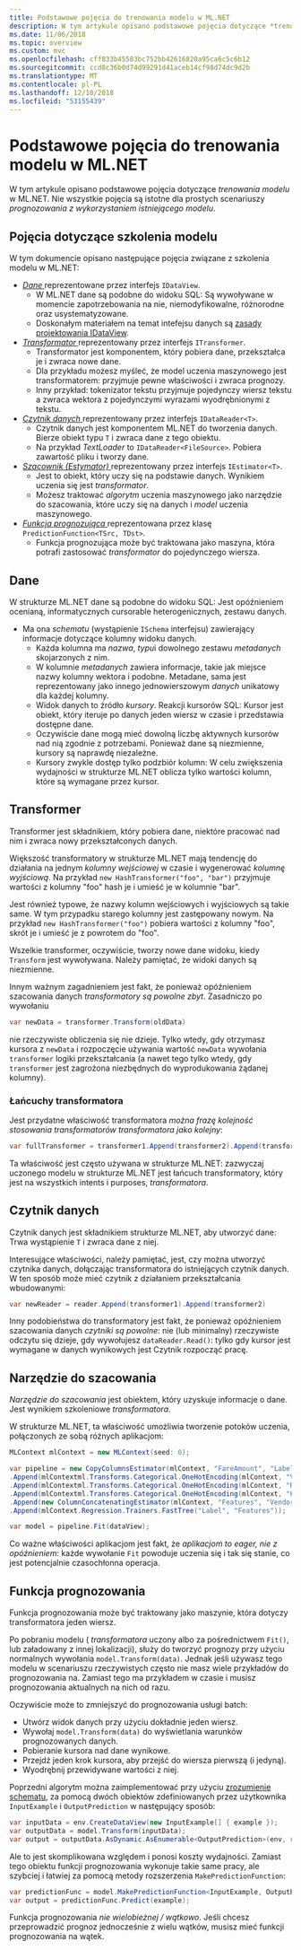 ```yaml
---
title: Podstawowe pojęcia do trenowania modelu w ML.NET
description: W tym artykule opisano podstawowe pojęcia dotyczące *trenowania modelu* w ML.NET. Nie wszystkie pojęcia są istotne dla prostych scenariuszy *prognozowania z wykorzystaniem istniejącego modelu*.
ms.date: 11/06/2018
ms.topic: overview
ms.custom: mvc
ms.openlocfilehash: cff833b45583bc752bb42616820a95ca6c5c6b12
ms.sourcegitcommit: ccd8c36b0d74d99291d41aceb14cf98d74dc9d2b
ms.translationtype: MT
ms.contentlocale: pl-PL
ms.lasthandoff: 12/10/2018
ms.locfileid: "53155439"
---
```

# <a name="basic-concepts-for-model-training-in-mlnet"></a>Podstawowe pojęcia do trenowania modelu w ML.NET

W tym artykule opisano podstawowe pojęcia dotyczące *trenowania modelu* w ML.NET. 
Nie wszystkie pojęcia są istotne dla prostych scenariuszy *prognozowania z wykorzystaniem istniejącego modelu*.

## <a name="model-training-concepts"></a>Pojęcia dotyczące szkolenia modelu

W tym dokumencie opisano następujące pojęcia związane z szkolenia modelu w ML.NET:

- [*Dane* ](#data) reprezentowane przez interfejs `IDataView`.
  - W ML.NET dane są podobne do widoku SQL: Są wywoływane w momencie zapotrzebowania na nie, niemodyfikowalne, różnorodne oraz usystematyzowane. 
  - Doskonałym materiałem na temat intefejsu danych są [zasady projektowania IDataView](https://github.com/dotnet/machinelearning/blob/master/docs/code/IDataViewDesignPrinciples.md).
- [*Transformator* ](#transformer) reprezentowany przez interfejs `ITransformer`.
  - Transformator jest komponentem, który pobiera dane, przekształca je i zwraca nowe dane.
  - Dla przykładu możesz myśleć, że model uczenia maszynowego jest transformatorem: przyjmuje pewne właściwości i zwraca prognozy.
  - Inny przykład: tokenizator tekstu przyjmuje pojedynczy wiersz tekstu a zwraca wektora z pojedynczymi wyrazami wyodrębnionymi z tekstu.
- [*Czytnik danych* ](#data-reader) reprezentowany przez interfejs `IDataReader<T>`.
  - Czytnik danych jest komponentem ML.NET do tworzenia danych. Bierze obiekt typu `T` i zwraca dane z tego obiektu. 
  - Na przykład *TextLoader* to `IDataReader<FileSource>`. Pobiera zawartość pliku i tworzy dane. 
- [*Szacownik (Estymator)* ](#estimator) reprezentowany przez interfejs `IEstimator<T>`.
  - Jest to obiekt, który uczy się na podstawie danych. Wynikiem uczenia się jest *transformator*.
  - Możesz traktować *algorytm* uczenia maszynowego jako narzędzie do szacowania, które uczy się na danych i *model* uczenia maszynowego.
- [*Funkcja prognozująca* ](#prediction-function) reprezentowana przez klasę `PredictionFunction<TSrc, TDst>`.
  - Funkcja prognozująca może być traktowana jako maszyna, która potrafi zastosować *transformator* do pojedynczego wiersza.

## <a name="data"></a>Dane

W strukturze ML.NET dane są podobne do widoku SQL: Jest opóźnieniem ocenianą, informatycznych cursorable heterogenicznych, zestawu danych.

- Ma ona *schematu* (wystąpienie `ISchema` interfejsu) zawierający informacje dotyczące kolumny widoku danych.
  - Każda kolumna ma *nazwa*, *typu*i dowolnego zestawu *metadanych* skojarzonych z nim.
  - W kolumnie *metadanych* zawiera informacje, takie jak miejsce nazwy kolumny wektora i podobne. Metadane, sama jest reprezentowany jako innego jednowierszowym *danych* unikatowy dla każdej kolumny.
  - Widok danych to źródło *kursory*. Reakcji kursorów SQL: Kursor jest obiekt, który iteruje po danych jeden wiersz w czasie i przedstawia dostępne dane.
  - Oczywiście dane mogą mieć dowolną liczbę aktywnych kursorów nad nią zgodnie z potrzebami. Ponieważ dane są niezmienne, kursory są naprawdę niezależne.
  - Kursory zwykle dostęp tylko podzbiór kolumn: W celu zwiększenia wydajności w strukturze ML.NET oblicza tylko wartości kolumn, które są wymagane przez kursor.

## <a name="transformer"></a>Transformer

Transformer jest składnikiem, który pobiera dane, niektóre pracować nad nim i zwraca nowy przekształconych danych.

Większość transformatory w strukturze ML.NET mają tendencję do działania na jednym *kolumny wejściowej* w czasie i wygenerować *kolumnę wyjściową*. Na przykład `new HashTransformer("foo", "bar")` przyjmuje wartości z kolumny "foo" hash je i umieść je w kolumnie "bar". 

Jest również typowe, że nazwy kolumn wejściowych i wyjściowych są takie same. W tym przypadku starego kolumny jest zastępowany nowym. Na przykład `new HashTransformer("foo")` pobiera wartości z kolumny "foo", skrót je i umieść je z powrotem do "foo". 

Wszelkie transformer, oczywiście, tworzy nowe dane widoku, kiedy `Transform` jest wywoływana. Należy pamiętać, że widoki danych są niezmienne.

Innym ważnym zagadnieniem jest fakt, że ponieważ opóźnieniem szacowania danych *transformatory są powolne zbyt*. Zasadniczo po wywołaniu

```csharp
var newData = transformer.Transform(oldData)
```

nie rzeczywiste obliczenia się nie dzieje. Tylko wtedy, gdy otrzymasz kursora z `newData` i rozpoczęcie używania wartość `newData` wywołania `transformer` logiki przekształcania (a nawet tego tylko wtedy, gdy `transformer` jest zagrożona niezbędnych do wyprodukowania żądanej kolumny).

### <a name="transformer-chains"></a>Łańcuchy transformatora

Jest przydatne właściwość transformatora *można frazę kolejność stosowania transformatorów transformatora jako kolejny*:

```csharp
var fullTransformer = transformer1.Append(transformer2).Append(transformer3);
```

Ta właściwość jest często używana w strukturze ML.NET: zazwyczaj uczonego modelu w strukturze ML.NET jest łańcuch transformatory, który jest na wszystkich intents i purposes, *transformatora*. 

## <a name="data-reader"></a>Czytnik danych

Czytnik danych jest składnikiem strukturze ML.NET, aby utworzyć dane: Trwa wystąpienie `T` i zwraca dane z niej.

Interesujące właściwości, należy pamiętać, jest, czy można utworzyć czytnika danych, dołączając transformatora do istniejących czytnik danych. W ten sposób może mieć czytnik z działaniem przekształcania wbudowanymi:

```c#
var newReader = reader.Append(transformer1).Append(transformer2)
```

Inny podobieństwa do transformatory jest fakt, że ponieważ opóźnieniem szacowania danych *czytniki są powolne*: nie (lub minimalny) rzeczywiste odczytu się dzieje, gdy wywołujesz `dataReader.Read()`: tylko gdy kursor jest wymagane w danych wynikowych jest Czytnik rozpocząć pracę.

## <a name="estimator"></a>Narzędzie do szacowania

*Narzędzie do szacowania* jest obiektem, który uzyskuje informacje o dane. Jest wynikiem szkoleniowe *transformatora*.

W strukturze ML.NET, ta właściwość umożliwia tworzenie potoków uczenia, połączonych ze sobą różnych aplikacjom:

```csharp
MLContext mlContext = new MLContext(seed: 0);

var pipeline = new CopyColumnsEstimator(mlContext, "FareAmount", "Label")
.Append(mlContextml.Transforms.Categorical.OneHotEncoding(mlContext, "VendorId"))
.Append(mlContextml.Transforms.Categorical.OneHotEncoding(mlContext, "RateCode"))
.Append(mlContextml.Transforms.Categorical.OneHotEncoding(mlContext, "PaymentType"))
.Append(new ColumnConcatenatingEstimator(mlContext, "Features", "VendorId", "RateCode", "PassengerCount", "TripTime", "TripDistance", "PaymentType"))
.Append(mlContext.Regression.Trainers.FastTree("Label", "Features"));

var model = pipeline.Fit(dataView);
```

Co ważne właściwości aplikacjom jest fakt, że *aplikacjom to eager, nie z opóźnieniem*: każde wywołanie `Fit` powoduje uczenia się i tak się stanie, co jest potencjalnie czasochłonna operacja.

## <a name="prediction-function"></a>Funkcja prognozowania

Funkcja prognozowania może być traktowany jako maszynie, która dotyczy transformatora jeden wiersz.

Po pobraniu modelu ( *transformatora* uczony albo za pośrednictwem `Fit()`, lub załadowany z innej lokalizacji), służy do tworzyć prognozy przy użyciu normalnych wywołania `model.Transform(data)`. Jednak jeśli używasz tego modelu w scenariuszu rzeczywistych często nie masz wiele przykładów do prognozowania na. Zamiast tego ma przykładem w czasie i musisz prognozowania aktualnych na nich od razu.

Oczywiście może to zmniejszyć do prognozowania usługi batch:

- Utwórz widok danych przy użyciu dokładnie jeden wiersz.
- Wywołaj `model.Transform(data)` do wyświetlania warunków prognozowanych danych.
- Pobieranie kursora nad dane wynikowe.
- Przejdź jeden krok kursora, aby przejść do wiersza pierwszą (i jedyną).
- Wyodrębnij przewidywane wartości z niej.

Poprzedni algorytm można zaimplementować przy użyciu [zrozumienie schematu](https://github.com/dotnet/machinelearning/blob/master/docs/code/SchemaComprehension.md), za pomocą dwóch obiektów zdefiniowanych przez użytkownika `InputExample` i `OutputPrediction` w następujący sposób:

```c#
var inputData = env.CreateDataView(new InputExample[] { example });
var outputData = model.Transform(inputData);
var output = outputData.AsDynamic.AsEnumerable<OutputPrediction>(env, reuseRowObject: false).Single();
```

Ale to jest skomplikowana względem i ponosi koszty wydajności. Zamiast tego obiektu funkcji prognozowania wykonuje takie same pracy, ale szybciej i łatwiej za pomocą metody rozszerzenia `MakePredictionFunction`:

```c#
var predictionFunc = model.MakePredictionFunction<InputExample, OutputPrediction>(env);
var output = predictionFunc.Predict(example);
```

Funkcja prognozowania *nie wielobieżnej / wątkowo*. Jeśli chcesz przeprowadzić prognoz jednocześnie z wielu wątków, musisz mieć funkcji prognozowania na wątek.
